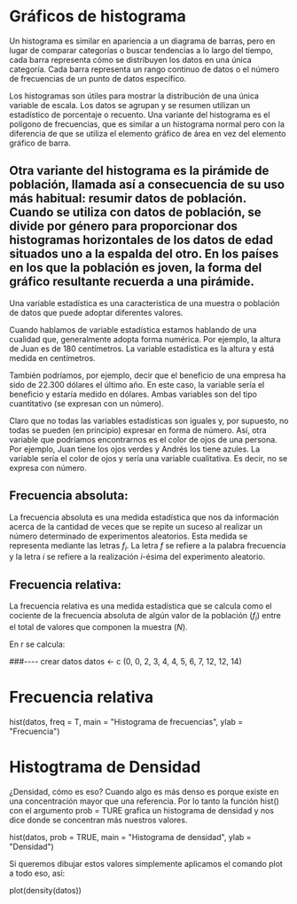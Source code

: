 # Gráficos de histograma

Un histograma es similar en apariencia a un diagrama de barras, pero en lugar de comparar categorías o buscar tendencias a lo largo del tiempo, cada barra representa cómo se distribuyen los datos en una única categoría. Cada barra representa un rango continuo de datos o el número de frecuencias de un punto de datos específico.

Los histogramas son útiles para mostrar la distribución de una única variable de escala.  Los datos se agrupan y se resumen utilizan un estadístico de porcentaje o recuento. Una variante del histograma es el polígono de frecuencias, que es similar a un histograma normal pero con la diferencia de que se utiliza el elemento gráfico de área en vez del elemento gráfico de barra.

Otra variante del histograma es la pirámide de población, llamada así a consecuencia de su uso más habitual: resumir datos de población.
Cuando se utiliza con datos de población, se divide por género para proporcionar dos histogramas horizontales de los datos de edad situados uno a la espalda del otro.
En los países en los que la población es joven, la forma del gráfico resultante recuerda a una pirámide.
------------------------------------------------------------------------------------------------------

Una variable estadística es una característica de una muestra o población de datos que puede adoptar diferentes valores.

Cuando hablamos de variable estadística estamos hablando de una cualidad que, generalmente adopta forma numérica. Por ejemplo, la altura de Juan es de 180 centímetros. La variable estadística es la altura y está medida en centímetros.

También podríamos, por ejemplo, decir que el beneficio de una empresa ha sido de 22.300 dólares el último año. En este caso, la variable sería el beneficio y estaría medido en dólares. Ambas variables son del tipo cuantitativo (se expresan con un número).

Claro que no todas las variables estadísticas son iguales y, por supuesto, no todas se pueden (en principio) expresar en forma de número. Así, otra variable que podríamos encontrarnos es el color de ojos de una persona. Por ejemplo, Juan tiene los ojos verdes y Andrés los tiene azules. La variable sería el color de ojos y sería una variable cualitativa. Es decir, no se expresa con número.

## Frecuencia absoluta:

La frecuencia absoluta es una medida estadística que nos da información acerca de la cantidad de veces que se repite un suceso al realizar un número determinado de experimentos aleatorios. Esta medida se representa mediante las letras $f_i$. La letra $f$ se refiere a la palabra frecuencia y la letra $i$ se refiere a la realización $i$-ésima del experimento aleatorio.

## Frecuencia relativa:

La frecuencia relativa es una medida estadística que se calcula como el cociente de la frecuencia absoluta de algún valor de la población ($f_i$) entre el total de valores que componen la muestra ($N$).

En r se calcula:


###---- crear datos
datos <- c (0, 0, 2, 3, 4, 4, 5, 6, 7, 12, 12, 14)
# Frecuencia relativa
hist(datos, freq = T, main = "Histograma de frecuencias", ylab = "Frecuencia")


  
# Histogtrama de Densidad

¿Densidad, cómo es eso? Cuando algo es más denso es porque existe en una concentración mayor que una referencia. Por lo tanto la función hist() con el argumento prob = TURE grafica un histograma de densidad y nos dice donde se concentran más nuestros valores.

hist(datos, prob = TRUE, main = "Histograma de densidad",  ylab = "Densidad")

Si queremos dibujar estos valores simplemente aplicamos el comando plot a todo eso, así:

plot(density(datos))

